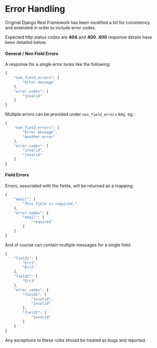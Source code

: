 # Error Handling

Original Django Rest Framework has been modified a bit for consistency and extended in order to include error codes.

Expected http status codes are **404** and **400**. **400** response details have been detailed below.

#### General / Non Field Errors

A response for a single error looks like the following:

```javascript
{
    "non_field_errors": [
        "Error message"
    ],
    "error_codes": [
        "invalid"
    ]
}
```

Multiple errors can be provided under `non_field_errors` key, eg.:

```javascript
{
    "non_field_errors": [
        "Error message",
        "Another error"
    ],
    "error_codes": [
        "invalid",
        "invalid"
    ]
}
```

#### Field Errors

Errors, associated with the fields, will be returned as a mapping:

```javascript
{
    "email": [
        "This field is required."
    ],
    "error_codes": {
        "email": [
            "required"
        ]
    }
}
```

And of course can contain multiple messages for a single field:

```javascript
{
    "field1": [
        "Err1",
        "Err2"
    ],
    "field2": [
        "Err3"
    ],
    "error_codes": {
        "field1": [
            "invalid",
            "invalid"
        ],
        "field2": [
            "invalid"
        ]
    }
}
```

Any exceptions to these rules should be treated as bugs and reported.

